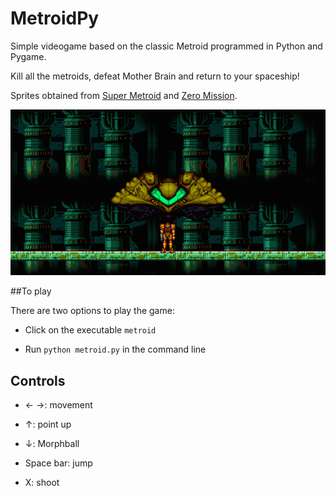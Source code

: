 # MetroidPy

Simple videogame based on the classic Metroid programmed in Python and Pygame.

Kill all the metroids, defeat Mother Brain and return to your spaceship!

Sprites obtained from [Super Metroid](https://www.spriters-resource.com/snes/smetroid/) and [Zero Mission](https://www.spriters-resource.com/game_boy_advance/metzero/).

![opening scene](opening.png)

##To play

There are two options to play the game:

- Click on the executable `metroid`

- Run `python metroid.py` in the command line

## Controls

- &#8592; &#8594;: movement

- &#8593;: point up

- &#8595;: Morphball

- Space bar: jump

- X: shoot
